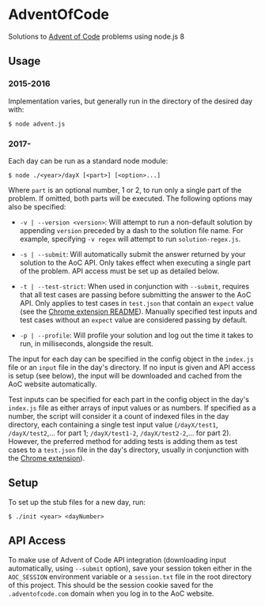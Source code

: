 # AdventOfCode
Solutions to [Advent of Code](http://adventofcode.com/) problems using node.js 8

## Usage

### 2015-2016
Implementation varies, but generally run in the directory of the desired day with:  

```
$ node advent.js
```

### 2017-
Each day can be run as a standard node module:

```
$ node ./<year>/dayX [<part>] [<option>...]
```

Where `part` is an optional number, 1 or 2, to run only a single part of the problem. If omitted, both parts will be executed. The following options may also be specified:

- `-v | --version <version>`: Will attempt to run a non-default solution by appending `version` preceded by a dash to the solution file name. For example, specifying `-v regex` will attempt to run `solution-regex.js`.

- `-s | --submit`: Will automatically submit the answer returned by your solution to the AoC API. Only takes effect when executing a single part of the problem. API access must be set up as detailed below.

- `-t | --test-strict`: When used in conjunction with `--submit`, requires that all test cases are passing before submitting the answer to the AoC API. Only applies to test cases in `test.json` that contain an `expect` value (see the [Chrome extension README](https://github.com/acrimi/AdventOfCode/blob/master/extension/README.md)). Manually specified test inputs and test cases without an `expect` value are considered passing by default.

- `-p | --profile`: Will profile your solution and log out the time it takes to run, in milliseconds, alongside the result.

The input for each day can be specified in the config object in the `index.js` file or an `input` file in the day's directory. If no input is given and API access is setup (see below), the input will be downloaded and cached from the AoC website automatically.

Test inputs can be specified for each part in the config object in the day's `index.js` file as either arrays of input values or as numbers. If specified as a number, the script will consider it a count of indexed files in the day directory, each containing a single test input value (`/dayX/test1`, `/dayX/test2`,... for part 1; `/dayX/test1-2`, `/dayX/test2-2`,... for part 2). However, the preferred method for adding tests is adding them as test cases to a `test.json` file in the day's directory, usually in conjunction with the [Chrome extension](https://github.com/acrimi/AdventOfCode/blob/master/extension)).

## Setup
To set up the stub files for a new day, run:

```
$ ./init <year> <dayNumber>
```

## API Access
To make use of Advent of Code API integration (downloading input automatically, using `--submit` option), save your session token either in the `AOC_SESSION` environment variable or a `session.txt` file in the root directory of this project. This should be the session cookie saved for the `.adventofcode.com` domain when you log in to the AoC website.
